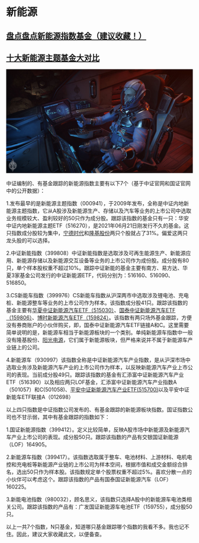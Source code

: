# 新能源

## [盘点盘点新能源指数基金（建议收藏！）](https://view.inews.qq.com/a/20210715A0D0QW00)

## [十大新能源主题基金大对比](http://www.360doc.com/content/20/1201/00/10440836\_948805138.shtml)

![](<../../.gitbook/assets/image (57).png>)

中证编制的、有基金跟踪的新能源指数主要有以下7个（基于中证官网和国证官网中的公开数据）：

1.发布最早的是新能源主题指数（000941），于2009年发布，全称是中证内地新能源主题指数，它从A股涉及新能源生产、存储以及汽车等业务的上市公司中选取业务规模较大、盈利较好的50只作为成分股。跟踪该指数的基金只有一只：华安中证内地新能源主题ETF（516270），是2021年06月21日刚发行不久的基金。这只指数成分股较为集中，[宁德时代](https://wzq.tenpay.com/mm/detail?symbol=sz300750\&source=baicao#/)和[隆基股份](https://wzq.tenpay.com/mm/detail?symbol=sh601012\&source=baicao#/)两只个股就占了31%。偏爱这两只龙头股的可以选择。

2.中证新能指数（399808）中证新能指数是选取涉及可再生能源生产、新能源应用、新能源存储以及新能源交互设备等业务的上市公司作为成份股。成分股有80只，单个样本股权重不超过10%。跟踪中证新能的基金主要有南方、易方达、华夏3家基金公司发行的中证新能源ETF，代码分别为：516160、516090、516850。

3.CS新能车指数（399976）CS新能车指数从沪深两市中选取涉及锂电池、充电桩、新能源整车等业务的上市公司作为样本。该指数成分股41只。跟踪该指数的基金主要有[华夏中证新能源汽车ETF（515030）](https://wzq.tenpay.com/mm/detail?symbol=sh515030\&source=baicao#/)、[国泰中证新能源汽车ETF（159806）](https://wzq.tenpay.com/mm/detail?symbol=sz159806\&source=baicao#/)、[博时新能源汽车ETF（159824）](https://wzq.tenpay.com/mm/detail?symbol=sz159824\&source=baicao#/)。该指数有两只场外基金跟踪，方便没有券商账户的小伙伴购买，即，国泰中证新能源汽车ETF链接A和C。这里需要简单说明的是，新能源车相当于新能源板块的一个类别。单纯新能源车指数中一般没有隆基股份、[阳光电源](https://wzq.tenpay.com/mm/detail?symbol=sz300274\&source=baicao#/)，它们属于新能源板块，但严格来说并不属于新能源车产业链上的公司。

4.新能源车（930997）该指数全称是中证新能源汽车产业指数，是从沪深市场中选取业务涉及新能源汽车产业的上市公司作为样本，以反映新能源汽车产业上市公司的表现。当前成分股49只。跟踪该指数的基金有汇添富中证新能源汽车产业ETF（516390）以及相应两只LOF基金，汇添富中证新能源汽车产业指数A（501057）和C(501058)、[平安中证新能源汽车产业ETF(515700)](https://wzq.tenpay.com/mm/detail?symbol=sh515700\&source=baicao#/)以及平安中证新能车ETF联接A（012698）

以上四只指数是中证指数公司发布的、有基金跟踪的新能源板块指数。国证指数公司也不甘示弱，其中有基金跟踪的指数如下：

1.国证新能源指数（399412）。定义比较简单，反映A股市场中新能源及新能源汽车产业上市公司的表现。成分股50只。跟踪该指数的产品有交银国证新能源（LOF）164905。

2.新能源车指数（399417）。该指数选取属于整车、电池材料、上游材料、电机电控和充电桩等新能源产业链的上市公司为样本空间，根据市值和成交金额综合排名，选出50只作为样本股。该指数规定单个股票权重不超过5%。喜欢分散一点的小伙伴可以考虑这个。跟踪该指数的产品有国泰国证新能源汽车（LOF）160225。

3.新能电池指数（980032），顾名思义，该指数只选择A股中的新能源车电池类相关公司。跟踪该指数的产品有：广发国证新能源车电池ETF（159755），成分股50只。

以上一共7个指数，N只基金，知道哪只基金跟踪哪个指数的我看不多。我也记不住。因此，建议大家收藏此文，以便备查。
